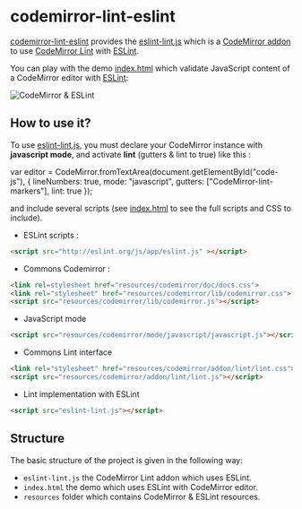 # codemirror-lint-eslint

[codemirror-lint-eslint](https://github.com/angelozerr/codemirror-lint-eslint) provides the [eslint-lint.js](https://github.com/angelozerr/codemirror-lint-eslint/blob/master/eslint-lint.js) which is a [CodeMirror addon](http://codemirror.net/doc/manual.html#addons) 
to use [CodeMirror Lint](http://codemirror.net/addon/lint/lint.js) with [ESLint](https://github.com/eslint/eslint).

You can play with the demo [index.html](https://github.com/angelozerr/codemirror-lint-eslint/blob/master/index.html) which validate JavaScript content of a CodeMirror editor with [ESLint](https://github.com/eslint/eslint):

![CodeMirror & ESLint](https://github.com/angelozerr/codemirror-lint-eslint/wiki/images/CodeMirrorESLint.png)

## How to use it?

To use [eslint-lint.js](https://github.com/angelozerr/codemirror-lint-eslint/blob/master/eslint-lint.js), you must declare your CodeMirror instance with 
**javascript mode**, and activate **lint** (gutters & lint to true) like this :

var editor = CodeMirror.fromTextArea(document.getElementById("code-js"), {
    lineNumbers: true,
    mode: "javascript",
    gutters: ["CodeMirror-lint-markers"],
    lint: true
});
  
and include several scripts (see [index.html](https://github.com/angelozerr/codemirror-lint-eslint/blob/master/index.html) to see the full scripts and CSS to include).

* ESLint scripts :

```html 
<script src="http://eslint.org/js/app/eslint.js" ></script> 
```
 
 * Commons Codemirror : 

```html
<link rel=stylesheet href="resources/codemirror/doc/docs.css">
<link rel="stylesheet" href="resources/codemirror/lib/codemirror.css">
<script src="resources/codemirror/lib/codemirror.js"></script>
```

 * JavaScript mode 
 
```html
<script src="resources/codemirror/mode/javascript/javascript.js"></script> 
```
 
 * Commons Lint interface
 
```html
<link rel="stylesheet" href="resources/codemirror/addon/lint/lint.css">
<script src="resources/codemirror/addon/lint/lint.js"></script> 
```
 
 * Lint implementation with ESLint
 
```html
<script src="eslint-lint.js"></script>
```

## Structure

The basic structure of the project is given in the following way:

* `eslint-lint.js` the CodeMirror Lint addon which uses ESLint.
* `index.html` the demo which uses ESLint with CodeMirror editor.
* `resources` folder which contains CodeMirror & ESLint resources.
